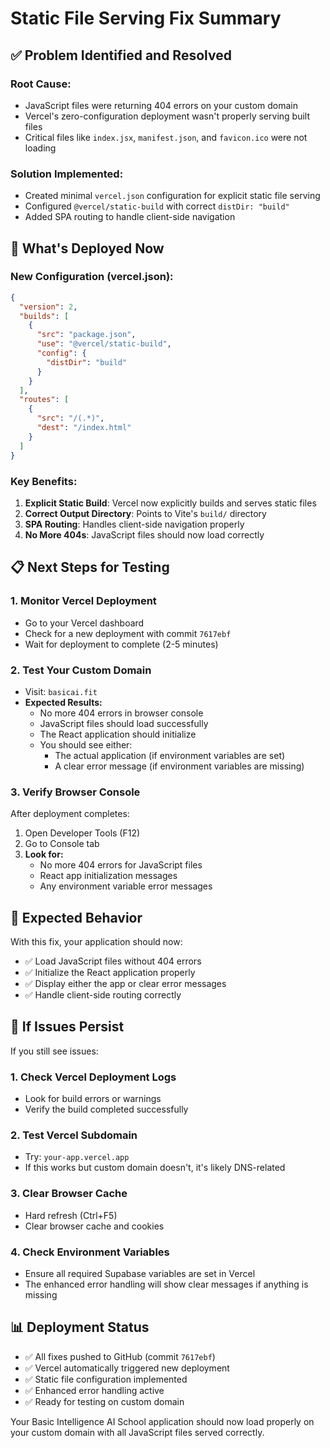 # Static File Serving Fix Summary

## ✅ Problem Identified and Resolved

### **Root Cause:**
- JavaScript files were returning 404 errors on your custom domain
- Vercel's zero-configuration deployment wasn't properly serving built files
- Critical files like `index.jsx`, `manifest.json`, and `favicon.ico` were not loading

### **Solution Implemented:**
- Created minimal `vercel.json` configuration for explicit static file serving
- Configured `@vercel/static-build` with correct `distDir: "build"`
- Added SPA routing to handle client-side navigation

## 🚀 What's Deployed Now

### **New Configuration (vercel.json):**
```json
{
  "version": 2,
  "builds": [
    {
      "src": "package.json",
      "use": "@vercel/static-build",
      "config": {
        "distDir": "build"
      }
    }
  ],
  "routes": [
    {
      "src": "/(.*)",
      "dest": "/index.html"
    }
  ]
}
```

### **Key Benefits:**
1. **Explicit Static Build**: Vercel now explicitly builds and serves static files
2. **Correct Output Directory**: Points to Vite's `build/` directory
3. **SPA Routing**: Handles client-side navigation properly
4. **No More 404s**: JavaScript files should now load correctly

## 📋 Next Steps for Testing

### 1. **Monitor Vercel Deployment**
- Go to your Vercel dashboard
- Check for a new deployment with commit `7617ebf`
- Wait for deployment to complete (2-5 minutes)

### 2. **Test Your Custom Domain**
- Visit: `basicai.fit`
- **Expected Results:**
  - No more 404 errors in browser console
  - JavaScript files should load successfully
  - The React application should initialize
  - You should see either:
    - The actual application (if environment variables are set)
    - A clear error message (if environment variables are missing)

### 3. **Verify Browser Console**
After deployment completes:
1. Open Developer Tools (F12)
2. Go to Console tab
3. **Look for:**
   - No more 404 errors for JavaScript files
   - React app initialization messages
   - Any environment variable error messages

## 🎯 Expected Behavior

With this fix, your application should now:
- ✅ Load JavaScript files without 404 errors
- ✅ Initialize the React application properly
- ✅ Display either the app or clear error messages
- ✅ Handle client-side routing correctly

## 🔧 If Issues Persist

If you still see issues:

### 1. **Check Vercel Deployment Logs**
- Look for build errors or warnings
- Verify the build completed successfully

### 2. **Test Vercel Subdomain**
- Try: `your-app.vercel.app`
- If this works but custom domain doesn't, it's likely DNS-related

### 3. **Clear Browser Cache**
- Hard refresh (Ctrl+F5)
- Clear browser cache and cookies

### 4. **Check Environment Variables**
- Ensure all required Supabase variables are set in Vercel
- The enhanced error handling will show clear messages if anything is missing

## 📊 Deployment Status

- ✅ All fixes pushed to GitHub (commit `7617ebf`)
- ✅ Vercel automatically triggered new deployment
- ✅ Static file configuration implemented
- ✅ Enhanced error handling active
- ✅ Ready for testing on custom domain

Your Basic Intelligence AI School application should now load properly on your custom domain with all JavaScript files served correctly.
